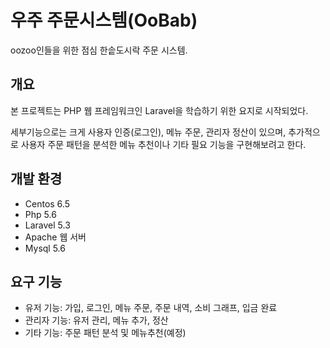 # 우주 주문시스템(OoBab)

oozoo인들을 위한 점심 한솥도시락 주문 시스템.


## 개요

본 프로젝트는 PHP 웹 프레임워크인 Laravel을 학습하기 위한 요지로 시작되었다.

세부기능으로는 크게 사용자 인증(로그인), 메뉴 주문, 관리자 정산이 있으며, 추가적으로 사용자 주문 패턴을 분석한 메뉴 추천이나 기타 필요 기능을 구현해보려고 한다.

## 개발 환경

- Centos 6.5
- Php 5.6
- Laravel 5.3
- Apache 웹 서버
- Mysql 5.6

## 요구 기능

- 유저 기능: 가입, 로그인, 메뉴 주문, 주문 내역, 소비 그래프, 입금 완료
- 관리자 기능: 유저 관리, 메뉴 추가, 정산
- 기타 기능: 주문 패턴 분석 및 메뉴추천(예정)
